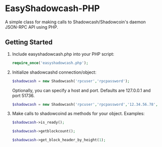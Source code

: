 EasyShadowcash-PHP
===============

A simple class for making calls to Shadowcash/Shadowcoin's daemon JSON-RPC API using PHP.

Getting Started
---------------
1. Include easyshadowcash.php into your PHP script:

    ```php
    require_once('easyshadowcash.php');
    ```
2. Initialize shadowcashd connection/object:

    ```php
    $shadowcash = new Shadowcash('rpcuser','rpcpassword');
    ```

    Optionally, you can specify a host and port. Defaults are 127.0.0.1 and port 51736.

    ```php
    $shadowcash = new Shadowcash('rpcuser','rpcpassword','12.34.56.78','9999');
    ```

3. Make calls to shadowcoind as methods for your object. Examples:

    ```php
    $shadowcash->is_ready();
    
    $shadowcash->getblockcount();
    
    $shadowcash->get_block_header_by_height(1);
    ```
